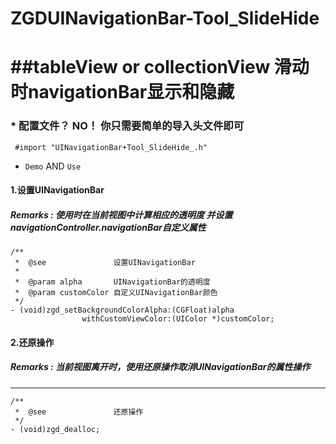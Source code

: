 # ZGDUINavigationBar-Tool_SlideHide

##tableView or collectionView 滑动时navigationBar显示和隐藏
===========================================================

### * 配置文件？ NO！ 你只需要简单的导入头文件即可
```objc
 #import "UINavigationBar+Tool_SlideHide_.h"
```
* `Demo` AND  `Use`

####  1.设置UINavigationBar
##### Remarks : 使用时在当前视图中计算相应的透明度 并设置navigationController.navigationBar自定义属性
```objc
/**
 *  @see               设置UINavigationBar
 *
 *  @param alpha       UINavigationBar的透明度
 *  @param customColor 自定义UINavigationBar颜色
 */
- (void)zgd_setBackgroundColorAlpha:(CGFloat)alpha
                withCustomViewColor:(UIColor *)customColor;

```

#### 2.还原操作 
##### Remarks : 当前视图离开时，使用还原操作取消UINavigationBar的属性操作
  ------------
```objc
/**
 *  @see               还原操作
 */
- (void)zgd_dealloc;
```
